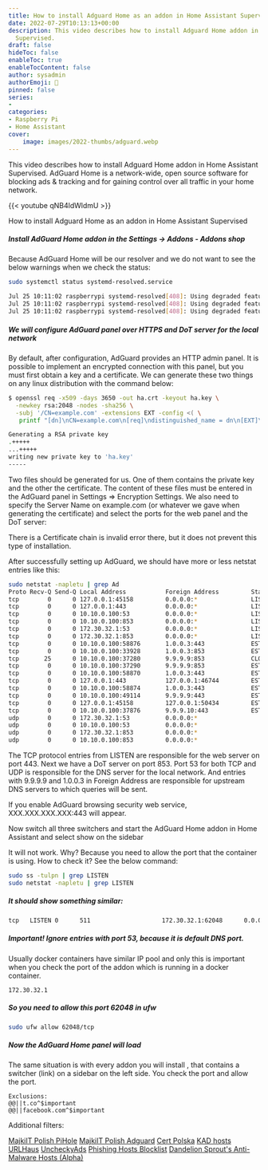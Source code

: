 ```yaml
---
title: How to install Adguard Home as an addon in Home Assistant Supervised
date: 2022-07-29T10:13:13+00:00
description: This video describes how to install Adguard Home addon in Home Assistant
  Supervised.
draft: false
hideToc: false
enableToc: true
enableTocContent: false
author: sysadmin
authorEmoji: 🐧
pinned: false
series:
- 
categories:
- Raspberry Pi
- Home Assistant
cover:
    image: images/2022-thumbs/adguard.webp
---
```

This video describes how to install Adguard Home addon in Home Assistant Supervised. AdGuard Home is a network-wide, open source software for blocking ads & tracking and for gaining control over all traffic in your home network.

{{< youtube qNB4ldWldmU >}}
<figcaption>How to install Adguard Home as an addon in Home Assistant Supervised</figcaption>


##### Install AdGuard Home addon in the Settings -> Addons - Addons shop

Because AdGuard Home will be our resolver and we do not want to see the below warnings when we check the status:

```bash
sudo systemctl status systemd-resolved.service

Jul 25 10:11:02 raspberrypi systemd-resolved[408]: Using degraded feature set UDP instead of UDP+EDNS0 for DNS server 10.10.0.100.
Jul 25 10:11:02 raspberrypi systemd-resolved[408]: Using degraded feature set TCP instead of UDP for DNS server 10.10.0.100.
Jul 25 10:11:02 raspberrypi systemd-resolved[408]: Using degraded feature set UDP instead of TCP for DNS server 10.10.0.100.
```

##### We will configure AdGuard panel over HTTPS and DoT server for the local network

By default, after configuration, AdGuard provides an HTTP admin panel. It is possible to implement an encrypted connection with this panel, but you must first obtain a key and a certificate. We can generate these two things on any linux distribution with the command below:

```bash
$ openssl req -x509 -days 3650 -out ha.crt -keyout ha.key \
  -newkey rsa:2048 -nodes -sha256 \
  -subj '/CN=example.com' -extensions EXT -config <( \
   printf "[dn]\nCN=example.com\n[req]\ndistinguished_name = dn\n[EXT]\nsubjectAltName=DNS:example.com\nkeyUsage=digitalSignature\nextendedKeyUsage=serverAuth")

Generating a RSA private key
.+++++
...+++++
writing new private key to 'ha.key'
-----
```

Two files should be generated for us. One of them contains the private key and the other the certificate. The content of these files must be entered in the AdGuard panel in Settings => Encryption Settings. We also need to specify the Server Name on example.com (or whatever we gave when generating the certificate) and select the ports for the web panel and the DoT server:

There is a Certificate chain is invalid error there, but it does not prevent this type of installation.

After successfully setting up AdGuard, we should have more or less netstat entries like this:

```bash
sudo netstat -napletu | grep Ad
Proto Recv-Q Send-Q Local Address           Foreign Address         State       User       Inode      PID/Program name    
tcp        0      0 127.0.0.1:45158         0.0.0.0:*               LISTEN      0          50357      8687/./AdGuardHome  
tcp        0      0 127.0.0.1:443           0.0.0.0:*               LISTEN      0          49852      8687/./AdGuardHome  
tcp        0      0 10.10.0.100:53          0.0.0.0:*               LISTEN      0          53329      8687/./AdGuardHome  
tcp        0      0 10.10.0.100:853         0.0.0.0:*               LISTEN      0          50767      8687/./AdGuardHome  
tcp        0      0 172.30.32.1:53          0.0.0.0:*               LISTEN      0          53330      8687/./AdGuardHome  
tcp        0      0 172.30.32.1:853         0.0.0.0:*               LISTEN      0          50768      8687/./AdGuardHome  
tcp        0      0 10.10.0.100:58876       1.0.0.3:443             ESTABLISHED 0          53355      8687/./AdGuardHome  
tcp        0      0 10.10.0.100:33928       1.0.0.3:853             ESTABLISHED 0          50922      8687/./AdGuardHome  
tcp       25      0 10.10.0.100:37280       9.9.9.9:853             CLOSE_WAIT  0          52562      8687/./AdGuardHome  
tcp        0      0 10.10.0.100:37290       9.9.9.9:853             ESTABLISHED 0          53504      8687/./AdGuardHome  
tcp        0      0 10.10.0.100:58870       1.0.0.3:443             ESTABLISHED 0          49887      8687/./AdGuardHome  
tcp        0      0 127.0.0.1:443           127.0.0.1:46744         ESTABLISHED 0          53310      8687/./AdGuardHome  
tcp        0      0 10.10.0.100:58874       1.0.0.3:443             ESTABLISHED 0          50764      8687/./AdGuardHome  
tcp        0      0 10.10.0.100:49114       9.9.9.9:443             ESTABLISHED 0          52441      8687/./AdGuardHome  
tcp        0      0 127.0.0.1:45158         127.0.0.1:50434         ESTABLISHED 0          53308      8687/./AdGuardHome  
tcp        0      0 10.10.0.100:37876       9.9.9.10:443            ESTABLISHED 0          50791      8687/./AdGuardHome  
udp        0      0 172.30.32.1:53          0.0.0.0:*                           0          53328      8687/./AdGuardHome  
udp        0      0 10.10.0.100:53          0.0.0.0:*                           0          53327      8687/./AdGuardHome  
udp        0      0 172.30.32.1:853         0.0.0.0:*                           0          53332      8687/./AdGuardHome  
udp        0      0 10.10.0.100:853         0.0.0.0:*                           0          53331      8687/./AdGuardHome  
```

The TCP protocol entries from LISTEN are responsible for the web server on port 443. Next we have a DoT server on port 853. Port 53 for both TCP and UDP is responsible for the DNS server for the local network. And entries with 9.9.9.9 and 1.0.0.3 in Foreign Address are responsible for upstream DNS servers to which queries will be sent.

If you enable AdGuard browsing security web service, XXX.XXX.XXX.XXX:443 will appear.

Now switch all three switchers and start the AdGuard Home addon in Home Assistant and select show on the sidebar

It will not work. Why? Because you need to allow the port that the container is using. How to check it? See the below command:

```bash
sudo ss -tulpn | grep LISTEN
sudo netstat -napletu | grep LISTEN
```

##### It should show something similar:
```bash
tcp   LISTEN 0      511                    172.30.32.1:62048      0.0.0.0:*    users:(("nginx",pid=7740,fd=5),("nginx",pid=7709,fd=5))
```

##### Important! Ignore entries with port 53, because it is default DNS port. 

Usually docker containers have similar IP pool and only this is important when you check the port of the addon which is running in a docker container.

```
172.30.32.1
```

##### So you need to allow this port 62048 in ufw
```bash
sudo ufw allow 62048/tcp
```

##### Now the AdGuard Home panel will load

The same situation is with every addon you will install , that contains a switcher (link) on a sidebar on the left side. You check the port and allow the port.

```
Exclusions:
@@||t.co^$important
@@||facebook.com^$important
```

Additional filters:

[MajkiIT Polish PiHole](https://raw.githubusercontent.com/MajkiIT/polish-ads-filter/master/polish-pihole-filters/all_ads_filters.txt)
[MajkiIT Polish Adguard](https://raw.githubusercontent.com/MajkiIT/polish-ads-filter/master/polish-adblock-filters/adblock_adguard.txt)
[Cert Polska](https://hole.cert.pl/domains/domains.txt)
[KAD hosts](https://raw.githubusercontent.com/FiltersHeroes/KADhosts/master/KADhosts.txt)
[URLHaus](https://malware-filter.gitlab.io/malware-filter/urlhaus-filter-agh.txt)
[UncheckyAds](https://raw.githubusercontent.com/FadeMind/hosts.extras/master/UncheckyAds/hosts)
[Phishing Hosts Blocklist](https://malware-filter.gitlab.io/malware-filter/phishing-filter-hosts.txt)
[Dandelion Sprout's Anti-Malware Hosts (Alpha)](https://raw.githubusercontent.com/DandelionSprout/adfilt/master/Alternate%20versions%20Anti-Malware%20List/AntiMalwareHosts.txt)